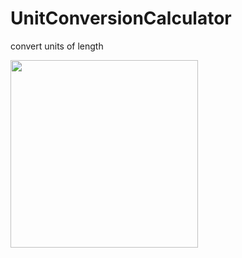 # UnitConversionCalculator
convert units of length












<img src="https://user-images.githubusercontent.com/12521606/150703259-5415b8bb-6164-4dc8-ae08-1ff5822d8668.png" width="300">








